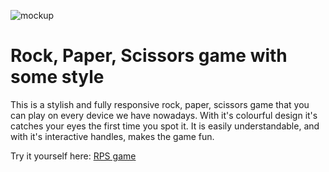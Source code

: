 ![mockup](assets/images/mockup.png)

# Rock, Paper, Scissors game with some style

This is a stylish and fully responsive rock, paper, scissors game that you can play on every device we have nowadays.
With it's colourful design it's catches your eyes the first time you spot it. It is easily understandable, and with it's interactive handles, makes the game fun.

Try it yourself here: [RPS game](https://is2dann.github.io/RPS/)